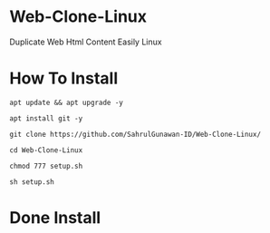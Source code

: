 # Web-Clone-Linux
Duplicate Web Html Content Easily Linux


# How To Install
````
apt update && apt upgrade -y
````

````
apt install git -y
````

````
git clone https://github.com/SahrulGunawan-ID/Web-Clone-Linux/
````

````
cd Web-Clone-Linux
````

````
chmod 777 setup.sh
````

````
sh setup.sh
````

# Done Install
